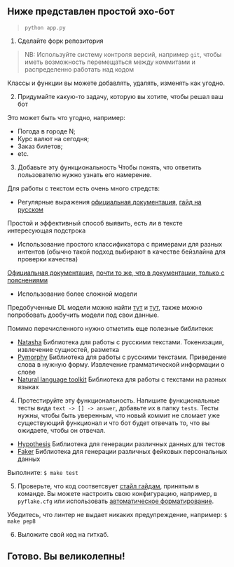 ## Ниже представлен простой эхо-бот

> `python app.py`

1. Сделайте форк репозитория

> NB: Используйте систему контроля версий, например `git`, чтобы иметь возможность перемещаться между коммитами и распределенно работать над кодом

Классы и функции вы можете добавлять, удалять, изменять как угодно.

2. Придумайте какую-то задачу, которую вы хотите, чтобы решал ваш бот

Это может быть что угодно, например:
- Погода в городе N;
- Курс валют на сегодня;
- Заказ билетов;
- etc.

3. Добавьте эту функциональность
Чтобы понять, что ответить пользователю нужно узнать его намерение.

Для работы с текстом есть очень много стредств:

- Регулярные выражения [официальная документация](https://docs.python.org/3/howto/regex.html), [гайд на русском](https://tproger.ru/translations/regular-expression-python/)

Простой и эффективный способ выявить, есть ли в тексте интересующая подстрока

- Использование простого классификатора с примерами для разных интентов (обычно такой подход выбирают в качестве бейзлайна для проверки качества)

[Официальная документация](https://scikit-learn.org/stable/modules/generated/sklearn.feature_extraction.text.TfidfVectorizer.html), [почти то же, что в документации, только с пояснениями](https://medium.com/analytics-vidhya/tf-idf-term-frequency-technique-easiest-explanation-for-text-classification-in-nlp-with-code-8ca3912e58c3)

- Использование более сложной модели

Предобученные DL модели можно найти [тут](https://github.com/huggingface/transformers) и [тут](https://github.com/explosion/spaCy), также можно попробовать дообучить модели под свои данные.

Помимо перечисленного нужно отметить еще полезные библитеки:

- [Natasha](https://github.com/natasha/natasha) Библиотека для работы с русскими текстами. Токенизация, извлечение сущностей, разметка
- [Pymorphy](https://github.com/kmike/pymorphy2) Библиотека для работы с русскими текстами. Приведение слова в нужную форму. Извлечение грамматической информации о слове
- [Natural language toolkit](https://github.com/nltk/nltk) Библиотека для работы с текстами на разных языках

4. Протестируйте эту функциональность. Напишите функциональные тесты вида `text -> [] -> answer`, добавьте их в папку `tests`. Тесты нужны, чтобы быть уверенным, что новый коммит не сломает уже существующий функционал и что бот будет отвечать то, что вы ожидаете, чтобы он отвечал.

- [Hypothesis](https://hypothesis.readthedocs.io/en/latest/quickstart.html) Библиотека для генерации различных данных для тестов
- [Faker](https://faker.readthedocs.io/en/master/) Библиотека для генерации различных фейковых персональных данных

Выполните:
`$ make test`

5. Проверьте, что код соответсвует [стайл гайдам](https://www.python.org/dev/peps/pep-0008/), принятым в команде. Вы можете настроить свою конфигурацию, например, в `pyflake.cfg` или использовать [автоматическое форматирование](https://github.com/psf/black).

Убедитесь, что линтер не выдает никаких предупреждение, например:
`$ make pep8`

6. Выложите свой код на гитхаб.

## Готово. Вы великолепны!